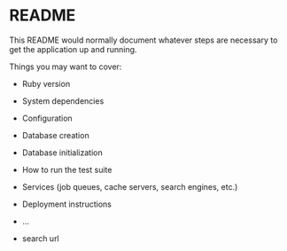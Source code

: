 # README

This README would normally document whatever steps are necessary to get the
application up and running.

Things you may want to cover:

* Ruby version

* System dependencies

* Configuration

* Database creation

* Database initialization

* How to run the test suite

* Services (job queues, cache servers, search engines, etc.)

* Deployment instructions

* ...
<!-- http://localhost:3000/urls/1/?auth_token=f65f8a77f3147a47f195 -->
* search url
<!-- http://localhost:3000/urls/search?auth_token=f65f8a77f3147a47f195&s=link -->
